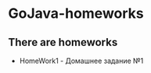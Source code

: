 # GoJava-homeworks
There are homeworks
-------------------------
- HomeWork1 - Домашнее задание №1


